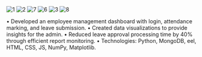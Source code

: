 ![1](https://github.com/hardikbahri/Attendance_mgmnt/assets/79997594/d157ef6f-4001-4bf5-939d-312368bb6f25)
![2](https://github.com/hardikbahri/Attendance_mgmnt/assets/79997594/d0139763-e46e-4e7f-a935-e0405acf85e9)
![7](https://github.com/hardikbahri/Attendance_mgmnt/assets/79997594/7475df0e-4d54-4bdf-9039-af08b17c38b0)
![6](https://github.com/hardikbahri/Attendance_mgmnt/assets/79997594/67254a98-86e1-4bd0-bfb1-129fe7987d50)
![3](https://github.com/hardikbahri/Attendance_mgmnt/assets/79997594/76e1615d-084c-4017-a4ee-6d261ba18c2a)
![8](https://github.com/hardikbahri/Attendance_mgmnt/assets/79997594/a696d3ee-4fef-4829-af3b-5d9f266b8e39)





•	Developed an employee management dashboard with login, attendance marking, and leave submission.
•	Created data visualizations to provide insights for the admin.
•	Reduced leave approval processing time by 40% through efficient report monitoring.
•	Technologies: Python, MongoDB, eel, HTML, CSS, JS, NumPy, Matplotlib.
